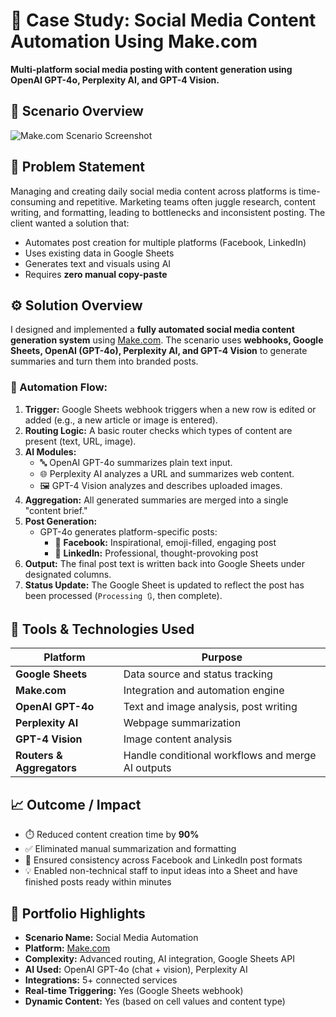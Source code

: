 # 📌 Case Study: Social Media Content Automation Using Make.com
**Multi-platform social media posting with content generation using OpenAI GPT-4o, Perplexity AI, and GPT-4 Vision.**

## 🔁 Scenario Overview

![Make.com Scenario Screenshot](/images/make/social-media-automation.png)

## 🧠 Problem Statement
Managing and creating daily social media content across platforms is time-consuming and repetitive. Marketing teams often juggle research, content writing, and formatting, leading to bottlenecks and inconsistent posting. The client wanted a solution that:
- Automates post creation for multiple platforms (Facebook, LinkedIn)
- Uses existing data in Google Sheets
- Generates text and visuals using AI
- Requires **zero manual copy-paste**

## ⚙️ Solution Overview
I designed and implemented a **fully automated social media content generation system** using [Make.com](https://make.com). The scenario uses **webhooks, Google Sheets, OpenAI (GPT-4o), Perplexity AI, and GPT-4 Vision** to generate summaries and turn them into branded posts.

### 🔄 Automation Flow:
1. **Trigger:** Google Sheets webhook triggers when a new row is edited or added (e.g., a new article or image is entered).
2. **Routing Logic:** A basic router checks which types of content are present (text, URL, image).
3. **AI Modules:**
   - 🔤 OpenAI GPT-4o summarizes plain text input.
   - 🌐 Perplexity AI analyzes a URL and summarizes web content.
   - 🖼️ GPT-4 Vision analyzes and describes uploaded images.
4. **Aggregation:** All generated summaries are merged into a single "content brief."
5. **Post Generation:**
   - GPT-4o generates platform-specific posts:
     - 📘 **Facebook:** Inspirational, emoji-filled, engaging post
     - 💼 **LinkedIn:** Professional, thought-provoking post
6. **Output:** The final post text is written back into Google Sheets under designated columns.
7. **Status Update:** The Google Sheet is updated to reflect the post has been processed (`Processing 🔃`, then complete).

## 🔨 Tools & Technologies Used

| Platform | Purpose |
|----------|---------|
| **Google Sheets** | Data source and status tracking |
| **Make.com** | Integration and automation engine |
| **OpenAI GPT-4o** | Text and image analysis, post writing |
| **Perplexity AI** | Webpage summarization |
| **GPT-4 Vision** | Image content analysis |
| **Routers & Aggregators** | Handle conditional workflows and merge AI outputs |

## 📈 Outcome / Impact
- ⏱️ Reduced content creation time by **90%**
- ✅ Eliminated manual summarization and formatting
- 📅 Ensured consistency across Facebook and LinkedIn post formats
- 💡 Enabled non-technical staff to input ideas into a Sheet and have finished posts ready within minutes

## 📌 Portfolio Highlights
- **Scenario Name:** Social Media Automation  
- **Platform:** [Make.com](https://make.com)  
- **Complexity:** Advanced routing, AI integration, Google Sheets API  
- **AI Used:** OpenAI GPT-4o (chat + vision), Perplexity AI  
- **Integrations:** 5+ connected services  
- **Real-time Triggering:** Yes (Google Sheets webhook)  
- **Dynamic Content:** Yes (based on cell values and content type)

